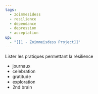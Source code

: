```yaml
---
tags:
  - zoimmesidess
  - resilience
  - dependance
  - depression
  - acceptation
up:
  - "[[1 - Zoimmeisdess Project]]"
---
```


Lister les pratiques permettant la résilience
- journaux
- celebration
- gratitude
- exploration
- 2nd brain

